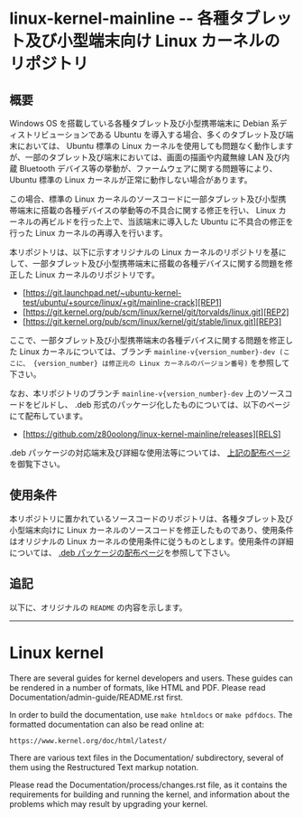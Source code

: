 # linux-kernel-mainline -- 各種タブレット及び小型端末向け Linux カーネルのリポジトリ

## 概要

Windows OS を搭載している各種タブレット及び小型携帯端末に Debian 系ディストリビューションである Ubuntu を導入する場合、多くのタブレット及び端末においては、 Ubuntu 標準の Linux カーネルを使用しても問題なく動作しますが、一部のタブレット及び端末においては、画面の描画や内蔵無線 LAN 及び内蔵 Bluetooth デバイス等の挙動が、ファームウェアに関する問題等により、 Ubuntu 標準の Linux カーネルが正常に動作しない場合があります。

この場合、標準の Linux カーネルのソースコードに一部タブレット及び小型携帯端末に搭載の各種デバイスの挙動等の不具合に関する修正を行い、 Linux カーネルの再ビルドを行った上で、当該端末に導入した Ubuntu に不具合の修正を行った Linux カーネルの再導入を行います。

本リポジトリは、以下に示すオリジナルの Linux カーネルのリポジトリを基にして、一部タブレット及び小型携帯端末に搭載の各種デバイスに関する問題を修正した Linux カーネルのリポジトリです。

- [https://git.launchpad.net/~ubuntu-kernel-test/ubuntu/+source/linux/+git/mainline-crack][REP1]
- [https://git.kernel.org/pub/scm/linux/kernel/git/torvalds/linux.git][REP2]
- [https://git.kernel.org/pub/scm/linux/kernel/git/stable/linux.git][REP3]

ここで、一部タブレット及び小型携帯端末の各種デバイスに関する問題を修正した Linux カーネルについては、ブランチ ```mainline-v{version_number}-dev (ここに、 {version_number} は修正元の Linux カーネルのバージョン番号)``` を参照して下さい。

なお、本リポジトリのブランチ ```mainline-v{version_number}-dev``` 上のソースコードをビルドし、 .deb 形式のパッケージ化したものについては、以下のページにて配布しています。

- [https://github.com/z80oolong/linux-kernel-mainline/releases][RELS]

.deb パッケージの対応端末及び詳細な使用法等については、 [上記の配布ページ][RELS]を御覧下さい。

## 使用条件

本リポジトリに置かれているソースコードのリポジトリは、各種タブレット及び小型端末向けに Linux カーネルのソースコードを修正したものであり、使用条件はオリジナルの Linux カーネルの使用条件に従うものとします。使用条件の詳細については、 [.deb パッケージの配布ページ][RELS]を参照して下さい。

<!-- リンク一覧 -->

[PORT]:https://www.kingjim.co.jp/sp/portabook/xmc10/
[REP1]:https://git.launchpad.net/~ubuntu-kernel-test/ubuntu/+source/linux/+git/mainline-crack
[REP2]:https://git.kernel.org/pub/scm/linux/kernel/git/torvalds/linux.git
[REP3]:https://git.kernel.org/pub/scm/linux/kernel/git/stable/linux.git
[RELS]:https://github.com/z80oolong/linux-kernel-mainline/releases

## 追記

以下に、オリジナルの ```README``` の内容を示します。

----

Linux kernel
============

There are several guides for kernel developers and users. These guides can
be rendered in a number of formats, like HTML and PDF. Please read
Documentation/admin-guide/README.rst first.

In order to build the documentation, use ``make htmldocs`` or
``make pdfdocs``.  The formatted documentation can also be read online at:

    https://www.kernel.org/doc/html/latest/

There are various text files in the Documentation/ subdirectory,
several of them using the Restructured Text markup notation.

Please read the Documentation/process/changes.rst file, as it contains the
requirements for building and running the kernel, and information about
the problems which may result by upgrading your kernel.
